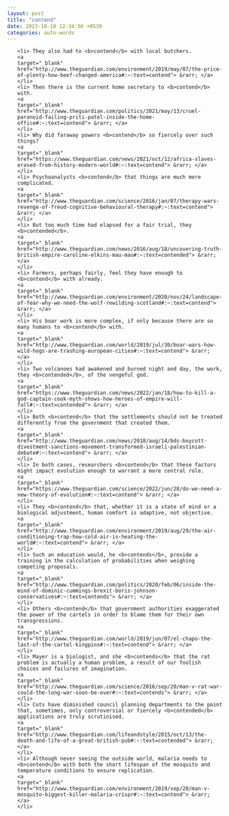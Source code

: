 ```yaml
---
layout: post
title: "contend"
date: 2023-10-10 12:34:56 +0530
categories: auto-words
---
```

<ol>

    <li> They also had to <b>contend</b> with local butchers.
    <a 
    target="_blank" 
    href="http://www.theguardian.com/environment/2019/may/07/the-price-of-plenty-how-beef-changed-america#:~:text=contend"> &rarr; </a>
    </li>
    <li> Then there is the current home secretary to <b>contend</b> with.
    <a 
    target="_blank" 
    href="http://www.theguardian.com/politics/2021/may/13/cruel-paranoid-failing-priti-patel-inside-the-home-office#:~:text=contend"> &rarr; </a>
    </li>
    <li> Why did faraway powers <b>contend</b> so fiercely over such things?
    <a 
    target="_blank" 
    href="https://www.theguardian.com/news/2021/oct/12/africa-slaves-erased-from-history-modern-world#:~:text=contend"> &rarr; </a>
    </li>
    <li> Psychoanalysts <b>contend</b> that things are much more complicated.
    <a 
    target="_blank" 
    href="http://www.theguardian.com/science/2016/jan/07/therapy-wars-revenge-of-freud-cognitive-behavioural-therapy#:~:text=contend"> &rarr; </a>
    </li>
    <li> But too much time had elapsed for a fair trial, they <b>contended</b>.
    <a 
    target="_blank" 
    href="http://www.theguardian.com/news/2016/aug/18/uncovering-truth-british-empire-caroline-elkins-mau-mau#:~:text=contended"> &rarr; </a>
    </li>
    <li> Farmers, perhaps fairly, feel they have enough to <b>contend</b> with already.
    <a 
    target="_blank" 
    href="http://www.theguardian.com/environment/2020/nov/24/landscape-of-fear-why-we-need-the-wolf-rewilding-scotland#:~:text=contend"> &rarr; </a>
    </li>
    <li> His boar work is more complex, if only because there are so many humans to <b>contend</b> with.
    <a 
    target="_blank" 
    href="http://www.theguardian.com/world/2019/jul/30/boar-wars-how-wild-hogs-are-trashing-european-cities#:~:text=contend"> &rarr; </a>
    </li>
    <li> Two volcanoes had awakened and burned night and day, the work, they <b>contended</b>, of the vengeful god.
    <a 
    target="_blank" 
    href="https://www.theguardian.com/news/2022/jan/18/how-to-kill-a-god-captain-cook-myth-shows-how-heroes-of-empire-will-fall#:~:text=contended"> &rarr; </a>
    </li>
    <li> Both <b>contend</b> that the settlements should not be treated differently from the government that created them.
    <a 
    target="_blank" 
    href="http://www.theguardian.com/news/2018/aug/14/bds-boycott-divestment-sanctions-movement-transformed-israeli-palestinian-debate#:~:text=contend"> &rarr; </a>
    </li>
    <li> In both cases, researchers <b>contend</b> that these factors might impact evolution enough to warrant a more central role.
    <a 
    target="_blank" 
    href="https://www.theguardian.com/science/2022/jun/28/do-we-need-a-new-theory-of-evolution#:~:text=contend"> &rarr; </a>
    </li>
    <li> They <b>contend</b> that, whether it is a state of mind or a biological adjustment, human comfort is adaptive, not objective.
    <a 
    target="_blank" 
    href="http://www.theguardian.com/environment/2019/aug/29/the-air-conditioning-trap-how-cold-air-is-heating-the-world#:~:text=contend"> &rarr; </a>
    </li>
    <li> Such an education would, he <b>contends</b>, provide a training in the calculation of probabilities when weighing competing proposals.
    <a 
    target="_blank" 
    href="http://www.theguardian.com/politics/2020/feb/06/inside-the-mind-of-dominic-cummings-brexit-boris-johnson-conservatives#:~:text=contends"> &rarr; </a>
    </li>
    <li> Others <b>contend</b> that government authorities exaggerated the power of the cartels in order to blame them for their own transgressions.
    <a 
    target="_blank" 
    href="http://www.theguardian.com/world/2019/jun/07/el-chapo-the-last-of-the-cartel-kingpins#:~:text=contend"> &rarr; </a>
    </li>
    <li> Mayer is a biologist, and she <b>contends</b> that the rat problem is actually a human problem, a result of our foolish choices and failures of imagination.
    <a 
    target="_blank" 
    href="http://www.theguardian.com/science/2016/sep/20/man-v-rat-war-could-the-long-war-soon-be-over#:~:text=contends"> &rarr; </a>
    </li>
    <li> Cuts have diminished council planning departments to the point that, sometimes, only controversial or fiercely <b>contended</b> applications are truly scrutinised.
    <a 
    target="_blank" 
    href="http://www.theguardian.com/lifeandstyle/2015/oct/13/the-death-and-life-of-a-great-british-pub#:~:text=contended"> &rarr; </a>
    </li>
    <li> Although never seeing the outside world, malaria needs to <b>contend</b> with both the short lifespan of the mosquito and temperature conditions to ensure replication.
    <a 
    target="_blank" 
    href="http://www.theguardian.com/environment/2019/sep/20/man-v-mosquito-biggest-killer-malaria-crispr#:~:text=contend"> &rarr; </a>
    </li>